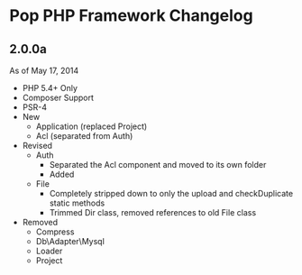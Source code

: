 Pop PHP Framework Changelog
===========================

2.0.0a
------
As of May 17, 2014

* PHP 5.4+ Only
* Composer Support
* PSR-4
* New
     - Application (replaced Project)
     - Acl (separated from Auth)
* Revised
     - Auth
         + Separated the Acl component and moved to its own folder
         + Added
     - File
         + Completely stripped down to only the upload and checkDuplicate static methods
         + Trimmed Dir class, removed references to old File class
* Removed
    - Compress
    - Db\Adapter\Mysql
    - Loader
    - Project
